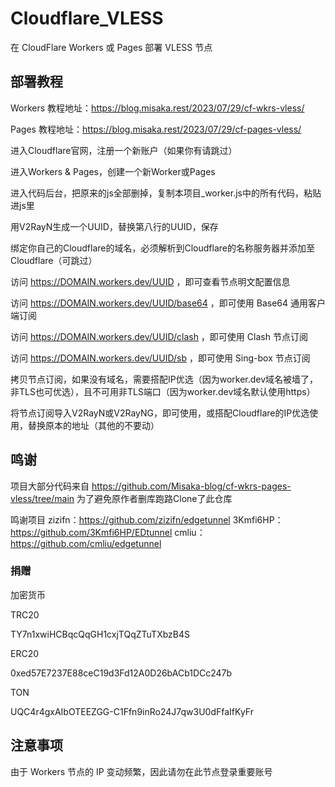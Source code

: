 # Cloudflare_VLESS

在 CloudFlare Workers 或 Pages 部署 VLESS 节点

## 部署教程

Workers 教程地址：https://blog.misaka.rest/2023/07/29/cf-wkrs-vless/

Pages 教程地址：https://blog.misaka.rest/2023/07/29/cf-pages-vless/

进入Cloudflare官网，注册一个新账户（如果你有请跳过）

进入Workers & Pages，创建一个新Worker或Pages

进入代码后台，把原来的js全部删掉，复制本项目_worker.js中的所有代码，粘贴进js里

用V2RayN生成一个UUID，替换第八行的UUID，保存

绑定你自己的Cloudflare的域名，必须解析到Cloudflare的名称服务器并添加至Cloudflare（可跳过）

访问 https://DOMAIN.workers.dev/UUID ，即可查看节点明文配置信息

访问 https://DOMAIN.workers.dev/UUID/base64 ，即可使用 Base64 通用客户端订阅

访问 https://DOMAIN.workers.dev/UUID/clash ，即可使用 Clash 节点订阅

访问 https://DOMAIN.workers.dev/UUID/sb ，即可使用 Sing-box 节点订阅

拷贝节点订阅，如果没有域名，需要搭配IP优选（因为worker.dev域名被墙了，非TLS也可优选），且不可用非TLS端口（因为worker.dev域名默认使用https）

将节点订阅导入V2RayN或V2RayNG，即可使用，或搭配Cloudflare的IP优选使用，替换原本的地址（其他的不要动）

## 鸣谢

项目大部分代码来自 https://github.com/Misaka-blog/cf-wkrs-pages-vless/tree/main 为了避免原作者删库跑路Clone了此仓库

鸣谢项目
zizifn：https://github.com/zizifn/edgetunnel
3Kmfi6HP：https://github.com/3Kmfi6HP/EDtunnel
cmliu：https://github.com/cmliu/edgetunnel

### 捐赠

加密货币

TRC20

TY7n1xwiHCBqcQqGH1cxjTQqZTuTXbzB4S

ERC20

0xed57E7237E88ceC19d3Fd12A0D26bACb1DCc247b

TON

UQC4r4gxAIbOTEEZGG-C1Ffn9inRo24J7qw3U0dFfaIfKyFr

## 注意事项

由于 Workers 节点的 IP 变动频繁，因此请勿在此节点登录重要账号
